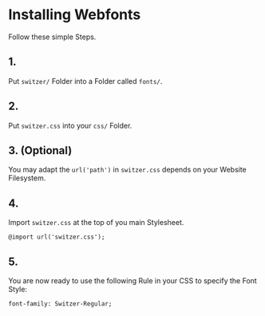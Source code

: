 # Installing Webfonts
Follow these simple Steps.

## 1.
Put `switzer/` Folder into a Folder called `fonts/`.

## 2.
Put `switzer.css` into your `css/` Folder.

## 3. (Optional)
You may adapt the `url('path')` in `switzer.css` depends on your Website Filesystem.

## 4.
Import `switzer.css` at the top of you main Stylesheet.

```
@import url('switzer.css');
```

## 5.
You are now ready to use the following Rule in your CSS to specify the Font Style:
```
font-family: Switzer-Regular;

```


